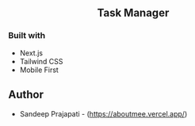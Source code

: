<h2 align="center">
  Task Manager
</h2>


### Built with

- Next.js
- Tailwind CSS
- Mobile First

## Author

- Sandeep Prajapati - (https://aboutmee.vercel.app/)
